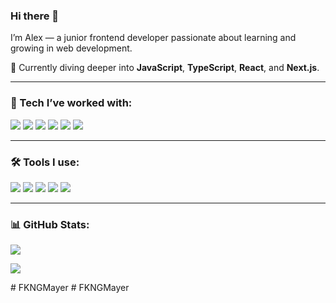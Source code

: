 ### Hi there 👋  
I’m Alex — a junior frontend developer passionate about learning and growing in web development.

🌱 Currently diving deeper into **JavaScript**, **TypeScript**, **React**, and **Next.js**.

---

### 🧠 Tech I’ve worked with:
<p align="left">
  <img src="https://img.shields.io/badge/JavaScript-%23323330.svg?style=for-the-badge&logo=javascript&logoColor=%23F7DF1E"/>
  <img src="https://img.shields.io/badge/TypeScript-%23007ACC.svg?style=for-the-badge&logo=typescript&logoColor=white"/>
  <img src="https://img.shields.io/badge/React-%2320232a.svg?style=for-the-badge&logo=react&logoColor=%2361DAFB"/>
  <img src="https://img.shields.io/badge/Next.js-%23000000.svg?style=for-the-badge&logo=next.js&logoColor=white"/>
  <img src="https://img.shields.io/badge/Zustand-%23FFDC00.svg?style=for-the-badge&logo=zotero&logoColor=black"/>
  <img src="https://img.shields.io/badge/React Query-%23ff4154.svg?style=for-the-badge&logo=react-query&logoColor=white"/>
</p>

---

### 🛠️ Tools I use:
<p align="left">
  <img src="https://img.shields.io/badge/Git-%23F05033.svg?style=for-the-badge&logo=git&logoColor=white"/>
  <img src="https://img.shields.io/badge/Figma-%23F24E1E.svg?style=for-the-badge&logo=figma&logoColor=white"/>
  <img src="https://img.shields.io/badge/VSCode-%23007ACC.svg?style=for-the-badge&logo=visual-studio-code&logoColor=white"/>
  <img src="https://img.shields.io/badge/Photoshop-31A8FF.svg?style=for-the-badge&logo=adobe-photoshop&logoColor=white"/>
  <img src="https://img.shields.io/badge/Illustrator-FF9A00.svg?style=for-the-badge&logo=adobe-illustrator&logoColor=white"/>
</p>

---

### 📊 GitHub Stats:
<p align="left">
  <img src="https://github-readme-stats.vercel.app/api?username=FKNGMayer&show_icons=true&theme=tokyonight"/>
</p>
<p align="left">
  <img src="https://github-readme-stats.vercel.app/api/top-langs/?username=FKNGMayer&layout=compact&theme=tokyonight"/>
</p>
#   F K N G M a y e r 
 
 #   F K N G M a y e r  
 